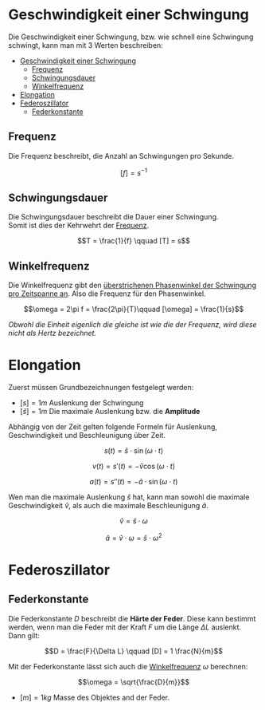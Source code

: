 # Geschwindigkeit einer Schwingung

Die Geschwindigkeit einer Schwingung, bzw. wie schnell eine Schwingung schwingt, kann man mit 3 Werten beschreiben:

- [Geschwindigkeit einer Schwingung](#geschwindigkeit-einer-schwingung)
  - [Frequenz](#frequenz)
  - [Schwingungsdauer](#schwingungsdauer)
  - [Winkelfrequenz](#winkelfrequenz)
- [Elongation](#elongation)
- [Federoszillator](#federoszillator)
  - [Federkonstante](#federkonstante)

## Frequenz

Die Frequenz beschreibt, die Anzahl an Schwingungen pro Sekunde.

$$[f] = s^{-1}$$

## Schwingungsdauer

Die Schwingungsdauer beschreibt die Dauer einer Schwingung.  
Somit ist dies der Kehrwehrt der [Frequenz](#frequenz).

$$T = \frac{1}{f} \qquad [T] = s$$

## Winkelfrequenz

Die Winkelfrequenz gibt den [überstrichenen Phasenwinkel der Schwingung pro Zeitspanne an](https://de.wikipedia.org/wiki/Kreisfrequenz). Also die Frequenz für den Phasenwinkel.

$$\omega = 2\pi f = \frac{2\pi}{T}\qquad [\omega] = \frac{1}{s}$$

_Obwohl die Einheit eigenlich die gleiche ist wie die der Frequenz, wird diese nicht als Hertz bezeichnet._

# Elongation

Zuerst müssen Grundbezeichnungen festgelegt werden:

- $[s] = 1m$ Auslenkung der Schwingung
- $[\hat{s}] = 1m$ Die maximale Auslenkung bzw. die **Amplitude**

Abhängig von der Zeit gelten folgende Formeln für Auslenkung, Geschwindigkeit und Beschleunigung über Zeit.

$$s(t) = \hat{s} \cdot \sin (\omega \cdot t)$$

$$v(t) = s'(t) = -\hat{v} \cos (\omega \cdot t)$$

$$a(t) = s''(t) = -\hat{a} \cdot \sin (\omega \cdot t)$$

Wen man die maximale Auslenkung $\hat{s}$ hat, kann man sowohl die maximale Geschwindigkeit $\hat{v}$, als auch die maximale Beschleunigung $\hat{a}$.

$$\hat{v} = \hat{s} \cdot \omega$$

$$\hat{a} = \hat{v} \cdot \omega = \hat{s} \cdot \omega^2$$

# Federoszillator

## Federkonstante

Die Federkonstante $D$ beschreibt die **Härte der Feder**. Diese kann bestimmt werden, wenn man die Feder mit der Kraft $F$ um die Länge $\Delta L$ auslenkt. Dann gilt:

$$D = \frac{F}{\Delta L} \qquad [D] = 1 \frac{N}{m}$$

Mit der Federkonstante lässt sich auch die [Winkelfrequenz](#winkelfrequenz) $\omega$ berechnen:

$$\omega = \sqrt{\frac{D}{m}}$$

 - $[m] = 1kg$ Masse des Objektes and der Feder.
